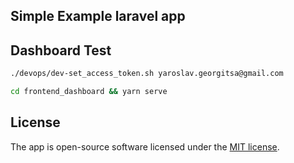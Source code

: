 
## Simple Example laravel app

## Dashboard Test
```bash
./devops/dev-set_access_token.sh yaroslav.georgitsa@gmail.com

cd frontend_dashboard && yarn serve
```

## License

The app is open-source software licensed under the [MIT license](https://opensource.org/licenses/MIT).

